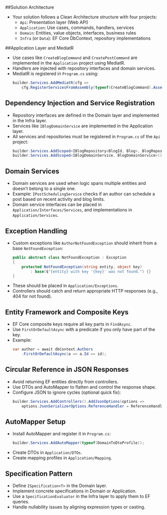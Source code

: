 ##Solution Architecture

- Your solution follows a Clean Architecture structure with four projects:
  - `Api`: Presentation layer (Web API)
  - `Application`: Use cases, commands, handlers, services
  - `Domain`: Entities, value objects, interfaces, business rules
  - `Infra` (or `Data`): EF Core DbContext, repository implementations

##Application Layer and MediatR

- Use cases like `CreateBlogCommand` and `CreatePostCommand` are implemented in the `Application` project using MediatR.
- Handlers are injected with repository interfaces and domain services.
- MediatR is registered in `Program.cs` using:
  ```csharp
  builder.Services.AddMediatR(cfg =>
      cfg.RegisterServicesFromAssembly(typeof(CreateBlogCommand).Assembly));
  ```

## Dependency Injection and Service Registration

- Repository interfaces are defined in the Domain layer and implemented in the Infra layer.
- Services like `IBlogDomainService` are implemented in the Application layer.
- All services and repositories must be registered in `Program.cs` of the `Api` project:
  ```csharp
  builder.Services.AddScoped<IBlogRepository<BlogId, Blog>, BlogRepository>();
  builder.Services.AddScoped<IBlogDomainService, BlogDomainService>();
  ```

## Domain Services

- Domain services are used when logic spans multiple entities and doesn’t belong to a single one.
- Example: `IPostSchedulingService` checks if an author can schedule a post based on recent activity and blog limits.
- Domain service interfaces can be placed in `Application/Interfaces/Services`, and implementations in `Application/Services`.

## Exception Handling

- Custom exceptions like `AuthorNotFoundException` should inherit from a base `NotFoundException`:
  ```csharp
  public abstract class NotFoundException : Exception
  {
      protected NotFoundException(string entity, object key)
          : base($"{entity} with key '{key}' was not found.") {}
  }
  ```
- These should be placed in `Application/Exceptions`.
- Controllers should catch and return appropriate HTTP responses (e.g., 404 for not found).

## Entity Framework and Composite Keys

- EF Core composite keys require all key parts in `FindAsync`.
- Use `FirstOrDefaultAsync` with a predicate if you only have part of the key.
- Example:
  ```csharp
  var author = await dbContext.Authors
      .FirstOrDefaultAsync(a => a.Id == id);
  ```

## Circular Reference in JSON Responses

- Avoid returning EF entities directly from controllers.
- Use DTOs and AutoMapper to flatten and control the response shape.
- Configure JSON to ignore cycles (optional quick fix):
  ```csharp
  builder.Services.AddControllers().AddJsonOptions(options =>
      options.JsonSerializerOptions.ReferenceHandler = ReferenceHandler.IgnoreCycles);
  ```

## AutoMapper Setup

- Install AutoMapper and register it in `Program.cs`:
  ```csharp
  builder.Services.AddAutoMapper(typeof(DomainToDtoProfile));
  ```
- Create DTOs in `Application/DTOs`.
- Create mapping profiles in `Application/Mapping`.

## Specification Pattern

- Define `ISpecification<T>` in the Domain layer.
- Implement concrete specifications in Domain or Application.
- Use a `SpecificationEvaluator` in the Infra layer to apply them to EF queries.
- Handle nullability issues by aligning expression types or casting.
